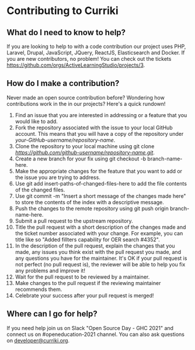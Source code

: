 # Contributing to Curriki

## What do I need to know to help?
If you are looking to help to with a code contribution our project uses PHP, Laravel, Drupal, JavaScript, JQuery, ReactJS, Elasticsearch and Docker. If you are new contributors, no problem! You can check out the tickets https://github.com/orgs/ActiveLearningStudio/projects/3.


## How do I make a contribution?

Never made an open source contribution before? Wondering how contributions work in the in our projects? Here's a quick rundown!

1. Find an issue that you are interested in addressing or a feature that you would like to add.
2. Fork the repository associated with the issue to your local GitHub account. This means that you will have a copy of the repository under *your-GitHub-username/repository-name*.
3. Clone the repository to your local machine using git clone *https://github.com/github-username/repository-name.git*.
4. Create a new branch for your fix using git checkout -b branch-name-here.
5. Make the appropriate changes for the feature that you want to add or the issue you are trying to address.
6. Use git add insert-paths-of-changed-files-here to add the file contents of the changed files.
7. Use git commit -m "Insert a short message of the changes made here" to store the contents of the index with a descriptive message.
8. Push the changes to the remote repository using git push origin branch-name-here.
9. Submit a pull request to the upstream repository.
10. Title the pull request with a short description of the changes made and the ticket number associated with your change. For example, you can title like so "Added fillters capability for OER search #4352".
11. In the description of the pull request, explain the changes that you made, any issues you think exist with the pull request you made, and any questions you have for the maintainer. It's OK if your pull request is not perfect (no pull request is), the reviewer will be able to help you fix any problems and improve it!
12. Wait for the pull request to be reviewed by a maintainer.
13. Make changes to the pull request if the reviewing maintainer recommends them.
14. Celebrate your success after your pull request is merged!

## Where can I go for help?
If you need help join us on Slack "Open Source Day - GHC 2021" and connect us on #openeducation-2021 channel. You can also ask questions on developer@curriki.org.